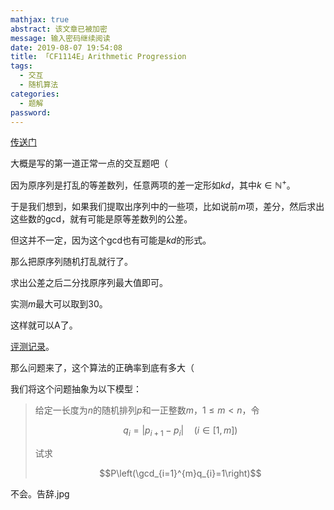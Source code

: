 ```yaml
---
mathjax: true
abstract: 该文章已被加密
message: 输入密码继续阅读
date: 2019-08-07 19:54:08
title: 「CF1114E」Arithmetic Progression
tags:
  - 交互
  - 随机算法
categories:
  - 题解
password:
---
```

[传送门](http://codeforces.com/contest/1114/problem/E)

大概是写的第一道正常一点的交互题吧（

<!-- more -->

因为原序列是打乱的等差数列，任意两项的差一定形如$kd$，其中$k\in\mathbb{N}^{+}$。

于是我们想到，如果我们提取出序列中的一些项，比如说前$m$项，差分，然后求出这些数的gcd，就有可能是原等差数列的公差。

但这并不一定，因为这个gcd也有可能是$kd$的形式。

那么把原序列随机打乱就行了。

求出公差之后二分找原序列最大值即可。

实测$m$最大可以取到$30$。

这样就可以A了。

[评测记录](http://codeforces.com/contest/1114/submission/58430411)。

那么问题来了，这个算法的正确率到底有多大（

我们将这个问题抽象为以下模型：

> 给定一长度为$n$的随机排列$p$和一正整数$m$，$1\leqslant m\lt n$，令
>
> $$q_{i}=|p_{i+1}-p_{i}|\quad(i\in[1,m])$$
>
> 试求
>
> $$P\left(\gcd_{i=1}^{m}q_{i}=1\right)$$

不会。告辞.jpg
